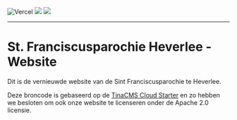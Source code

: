 ![Vercel](https://vercel-badge-taupe.vercel.app/api/erikd256/stfranciscusheverlee)
![](https://api.checklyhq.com/v1/badges/checks/d29b87d5-d9c7-408c-bfbc-e3ca5ec0f88d?style=flat)
![](https://api.checklyhq.com/v1/badges/checks/d29b87d5-d9c7-408c-bfbc-e3ca5ec0f88d?style=flat&responseTime=true)
<hr></hr>

# St. Franciscusparochie Heverlee - Website

Dit is de vernieuwde website van de Sint Franciscusparochie te Heverlee.

Deze broncode is gebaseerd op de [TinaCMS Cloud Starter](https://github.com/tinacms/tina-cloud-starter) en zo hebben we besloten om ook onze website te licenseren onder de Apache 2.0 licensie. 
